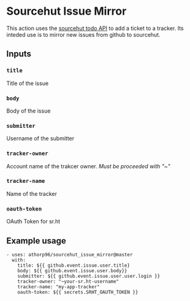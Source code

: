 # Sourcehut Issue Mirror

This action uses the [sourcehut todo API](https://man.sr.ht/todo.sr.ht/api.md) to add a ticket to a tracker.
Its inteded use is to mirror new issues from github to sourcehut.

## Inputs


### `title`

Title of the issue
    
### `body`

Body of the issue

### `submitter`

Username of the submitter
    
### `tracker-owner`

Account name of the trakcer owner. *Must be proceeded with "~"*
    
### `tracker-name`

Name of the tracker
    
### `oauth-token`

OAuth Token for sr.ht

## Example usage

```
- uses: athorp96/sourcehut_issue_mirror@master
  with:
    title: ${{ github.event.issue.user.title}
    body: ${{ github.event.issue.user.body}}
    submitter: ${{ github.event.issue.user.user.login }}
    tracker-owner: "~your-sr.ht-username"
    tracker-name: "my-app-tracker"
    oauth-token: ${{ secrets.SRHT_OAUTH_TOKEN }}
```
	
